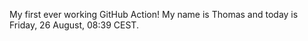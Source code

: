 My first ever working GitHub Action!
My name is Thomas and today is Friday, 26 August, 08:39 CEST. 
